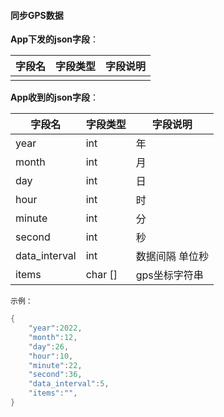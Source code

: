 #### 同步GPS数据


**App下发的json字段**：

| 字段名 | 字段类型 | 字段说明 |
| ------ | -------- | -------- |
|        |          |          |

**App收到的json字段**：

| 字段名        | 字段类型 | 字段说明      |
| ------------- | -------- | ------------- |
| year          | int      | 年            |
| month         | int      | 月            |
| day           | int      | 日            |
| hour          | int      | 时            |
| minute        | int      | 分            |
| second        | int      | 秒            |
| data_interval | int      | 数据间隔 单位秒      |
| items         | char []   | gps坐标字符串 |

`示例：`

```c
{
    "year":2022,
    "month":12,
    "day":26,
    "hour":10,
    "minute":22,
    "second":36,
    "data_interval":5,
    "items":"",
}
```

